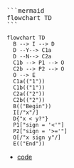 <pre>
```mermaid
flowchart TD
```
</pre>


```mermaid
flowchart TD
  B --> I --> D
  D --Y--> C1a
  D --N--> C2a
  C1b --> P1 --> O
  C2b --> P2 --> O
  O --> E
  C1a(("1"))
  C1b(("1"))
  C2a(("2"))
  C2b(("2"))
  B(("Begin"))
  I[/"x"/]
  D{"x < y?"}
  P1["sign = '<'"]
  P2["sign = '>='"]
  O[/"x sign y"/]
  E(("End"))
```

+ [code](compare.py)
